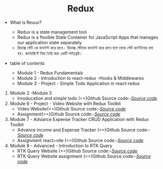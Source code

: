 <!-- PROJECT LOGO -->
 <p align="center">
    <h1 align="center">Redux</h1>
</p>

- What is Reuux?
  - Redux is a state management tool
  - Redux is a flexible State Container for JavaScript Apps  that manages our application state separately
  - রিডাক্স  স্টেট  কে  কনটেন্ট  করে  রাখে। রিডাক্স স্টেটকে কনটেন্ট  করে  রাখে  বলে  তাকে   স্টেট  কন্টেইনার  বলা  হয়। জাভাস্ক্রিপ্ট দিয়া তৈরি  করা  একটি  লাইব্রেরি। 

- table of contents
  - Module 1 - Redux Fundamentals
  - Module 2 - Introduction to react-redux -Hooks & Middlewares
  - Module 3 - Project - Simple Todo Application in react-redux

1. Module 2 -Module 3
   - Inroducation and simple todo (==)Github Source code:-*[Source code](https://github.com/julfiker755/lean-width-sumit)*
2. Module 6 - Project - Video Website with Redux Toolkit
   - Video Website(==)Github Source code:-*[Source code](https://github.com/julfiker755/lws-module6-video-wepsite)*
   - Assignment(==)Github Source code:-*[Source code](https://github.com/julfiker755/lws-assignment-6)*
3. Module 7 - Advance Expense Tracker CRUD Application with Redux Toolkit
   - Advance income and Expense Tracker (==)Github Source code:-*[Source code](https://github.com/julfiker755/lws-module-7)*
   - Assignment react+vite (==)Github Source code:-*[Source code](https://github.com/julfiker755/lws-Job-Finder-assignment)*
4. Module 8 - Advanced - Introduction to RTK Query
   - RTK Query Website (==)Github Source code:-*[Source code](https://github.com/julfiker755/lws-rtk-query-video-wepsite)*
   - RTK Query Website assignment (==)Github Source code:-*[Source code](https://github.com/julfiker755/book-store-wepsite)*
